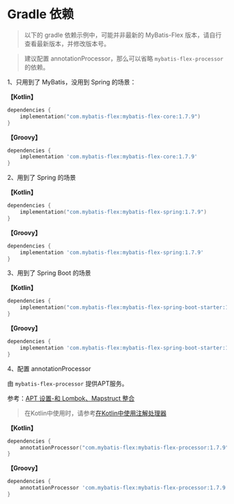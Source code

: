 # Gradle 依赖

> 以下的 gradle 依赖示例中，可能并非最新的 MyBatis-Flex 版本，请自行查看最新版本，并修改版本号。

> 建议配置 annotationProcessor，那么可以省略 `mybatis-flex-processor` 的依赖。

1、只用到了 MyBatis，没用到 Spring 的场景：

**【Kotlin】**

```kotlin
dependencies {
    implementation("com.mybatis-flex:mybatis-flex-core:1.7.9")
}
```

**【Groovy】**

```groovy
dependencies {
    implementation 'com.mybatis-flex:mybatis-flex-core:1.7.9'
}
```

2、用到了 Spring 的场景

**【Kotlin】**

```kotlin
dependencies {
    implementation("com.mybatis-flex:mybatis-flex-spring:1.7.9")
}
```

**【Groovy】**

```groovy
dependencies {
    implementation 'com.mybatis-flex:mybatis-flex-spring:1.7.9'
}
```

3、用到了 Spring Boot 的场景

**【Kotlin】**

```kotlin
dependencies {
    implementation("com.mybatis-flex:mybatis-flex-spring-boot-starter:1.7.9")
}
```

**【Groovy】**

```groovy
dependencies {
    implementation 'com.mybatis-flex:mybatis-flex-spring-boot-starter:1.7.9'
}
```

4、配置 annotationProcessor

由 `mybatis-flex-processor` 提供APT服务。

参考：[APT 设置-和 Lombok、Mapstruct 整合](../others/apt.md)

> 在Kotlin中使用时，请参考[在Kotlin中使用注解处理器](../others/kapt.md)

**【Kotlin】**

```kotlin
dependencies {
    annotationProcessor("com.mybatis-flex:mybatis-flex-processor:1.7.9")
}
```

**【Groovy】**

```groovy
dependencies {
    annotationProcessor 'com.mybatis-flex:mybatis-flex-processor:1.7.9'
}
```
